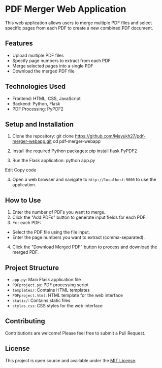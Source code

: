 # PDF Merger Web Application

This web application allows users to merge multiple PDF files and select specific pages from each PDF to create a new combined PDF document.

## Features

- Upload multiple PDF files
- Specify page numbers to extract from each PDF
- Merge selected pages into a single PDF
- Download the merged PDF file

## Technologies Used

- Frontend: HTML, CSS, JavaScript
- Backend: Python, Flask
- PDF Processing: PyPDF2

## Setup and Installation

1. Clone the repository:
git clone https://github.com/Mayukh27/pdf-merger-webapp.git cd pdf-merger-webapp

2. Install the required Python packages:
pip install flask PyPDF2

3. Run the Flask application:
python app.py

Edit
Copy code

4. Open a web browser and navigate to `http://localhost:5000` to use the application.

## How to Use

1. Enter the number of PDFs you want to merge.
2. Click the "Add PDFs" button to generate input fields for each PDF.
3. For each PDF:
- Select the PDF file using the file input.
- Enter the page numbers you want to extract (comma-separated).
4. Click the "Download Merged PDF" button to process and download the merged PDF.

## Project Structure

- `app.py`: Main Flask application file
- `PDFproject.py`: PDF processing script
- `templates/`: Contains HTML templates
- `PDFproject.html`: HTML template for the web interface
- `static/`: Contains static files
- `styles.css`: CSS styles for the web interface

## Contributing

Contributions are welcome! Please feel free to submit a Pull Request.

## License

This project is open source and available under the [MIT License](LICENSE).
